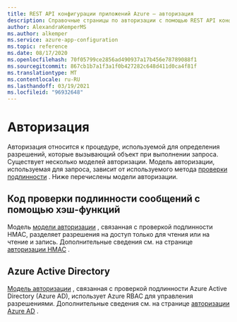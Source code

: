 ```yaml
---
title: REST API конфигурации приложений Azure — авторизация
description: Справочные страницы по авторизации с помощью REST API конфигурации приложений Azure
author: AlexandraKemperMS
ms.author: alkemper
ms.service: azure-app-configuration
ms.topic: reference
ms.date: 08/17/2020
ms.openlocfilehash: 70f05799ce2856ad490937a17b456e78789088f1
ms.sourcegitcommit: 867cb1b7a1f3a1f0b427282c648d411d0ca4f81f
ms.translationtype: MT
ms.contentlocale: ru-RU
ms.lasthandoff: 03/19/2021
ms.locfileid: "96932648"
---
```

# <a name="authorization"></a>Авторизация

Авторизация относится к процедуре, используемой для определения разрешений, которые вызывающий объект при выполнении запроса. Существует несколько моделей авторизации. Модель авторизации, используемая для запроса, зависит от используемого метода [проверки подлинности](./rest-api-authentication-index.md) . Ниже перечислены модели авторизации.

## <a name="hmac"></a>Код проверки подлинности сообщений с помощью хэш-функций

Модель [модели авторизации](./rest-api-authorization-hmac.md) , связанная с проверкой подлинности HMAC, разделяет разрешения на доступ только для чтения или на чтение и запись. Дополнительные сведения см. на странице [авторизации HMAC](./rest-api-authorization-hmac.md) .

## <a name="azure-active-directory"></a>Azure Active Directory

[Модель авторизации](./rest-api-authorization-azure-ad.md) , связанная с проверкой подлинности Azure Active Directory (Azure AD), использует Azure RBAC для управления разрешениями. Дополнительные сведения см. на странице [авторизации Azure AD](./rest-api-authorization-azure-ad.md) .
